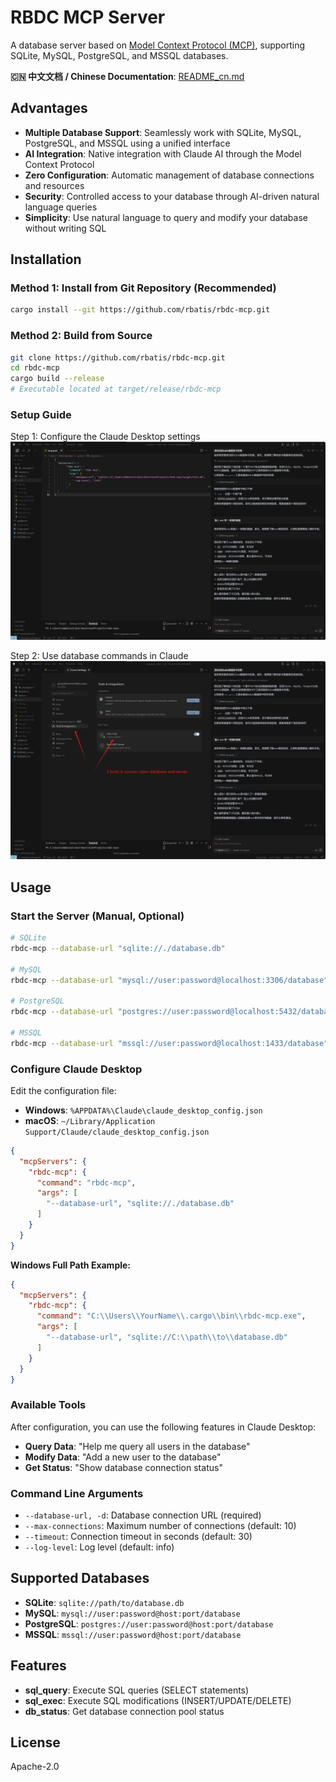 # RBDC MCP Server

A database server based on [Model Context Protocol (MCP)](https://modelcontextprotocol.io), supporting SQLite, MySQL, PostgreSQL, and MSSQL databases.

**🇨🇳 中文文档 / Chinese Documentation**: [README_cn.md](./README_cn.md)

## Advantages

- **Multiple Database Support**: Seamlessly work with SQLite, MySQL, PostgreSQL, and MSSQL using a unified interface
- **AI Integration**: Native integration with Claude AI through the Model Context Protocol
- **Zero Configuration**: Automatic management of database connections and resources
- **Security**: Controlled access to your database through AI-driven natural language queries
- **Simplicity**: Use natural language to query and modify your database without writing SQL

## Installation

### Method 1: Install from Git Repository (Recommended)
```bash
cargo install --git https://github.com/rbatis/rbdc-mcp.git
```

### Method 2: Build from Source
```bash
git clone https://github.com/rbatis/rbdc-mcp.git
cd rbdc-mcp
cargo build --release
# Executable located at target/release/rbdc-mcp
```

### Setup Guide

Step 1: Configure the Claude Desktop settings
![Step 1: Configuration](./step1.png)

Step 2: Use database commands in Claude
![Step 2: Usage](./step2.png)

## Usage

### Start the Server (Manual, Optional)
```bash
# SQLite
rbdc-mcp --database-url "sqlite://./database.db"

# MySQL  
rbdc-mcp --database-url "mysql://user:password@localhost:3306/database"

# PostgreSQL
rbdc-mcp --database-url "postgres://user:password@localhost:5432/database"

# MSSQL
rbdc-mcp --database-url "mssql://user:password@localhost:1433/database"
```

### Configure Claude Desktop

Edit the configuration file:
- **Windows**: `%APPDATA%\Claude\claude_desktop_config.json`
- **macOS**: `~/Library/Application Support/Claude/claude_desktop_config.json`

```json
{
  "mcpServers": {
    "rbdc-mcp": {
      "command": "rbdc-mcp",
      "args": [
        "--database-url", "sqlite://./database.db"
      ]
    }
  }
}
```

**Windows Full Path Example:**
```json
{
  "mcpServers": {
    "rbdc-mcp": {
      "command": "C:\\Users\\YourName\\.cargo\\bin\\rbdc-mcp.exe",
      "args": [
        "--database-url", "sqlite://C:\\path\\to\\database.db"
      ]
    }
  }
}
```

### Available Tools

After configuration, you can use the following features in Claude Desktop:

- **Query Data**: "Help me query all users in the database"
- **Modify Data**: "Add a new user to the database"  
- **Get Status**: "Show database connection status"

### Command Line Arguments

- `--database-url, -d`: Database connection URL (required)
- `--max-connections`: Maximum number of connections (default: 10)
- `--timeout`: Connection timeout in seconds (default: 30)
- `--log-level`: Log level (default: info)

## Supported Databases

- **SQLite**: `sqlite://path/to/database.db`
- **MySQL**: `mysql://user:password@host:port/database`
- **PostgreSQL**: `postgres://user:password@host:port/database`
- **MSSQL**: `mssql://user:password@host:port/database`

## Features

- **sql_query**: Execute SQL queries (SELECT statements)
- **sql_exec**: Execute SQL modifications (INSERT/UPDATE/DELETE)  
- **db_status**: Get database connection pool status

## License

Apache-2.0 